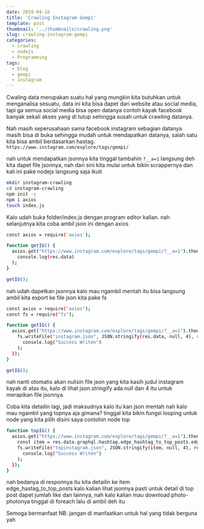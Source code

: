```yaml
---
date: 2019-04-16
title: 'Crawling Instagram Gempi'
template: post
thumbnail: '../thumbnails/crawling.png'
slug: crawling-instagram-gempi
categories:
  - crawling
  - nodejs
  - Programming
tags:
  - blog
  - gempi
  - instagram
---
```


Cwaling data merupakan suatu hal yang mungkin kita butuhkan untuk menganalisa sesuatu, data ini kita bisa dapet dari website atau social media, tapi ga semua social media bisa open datanya contoh kayak facebook banyak sekali akses yang di tutup sehingga susah untuk crawling datanya.

Nah masih seperusahaan sama facebook instagram sebagian datanya masih bisa di buka sehingga mudah untuk mendapatkan datanya, salah satu kita bisa ambil berdasarkan hastag. `https://www.instagram.com/explore/tags/gempi/`

nah untuk mendapatkan jsonnya kita tinggal tambahin `?__a=1` langsung deh kita dapet file jsonnya, nah dari sini kita mulai untuk bikin scrappernya dan kali ini pake nodejs langsung saja ikuti

```bash
mkdir instagram-crawling
cd instagram-crawling
npm init -y
npm i axios
touch index.js
```

Kalo udah buka folder/index.js dengan program editor kalian. nah selanjutnya kita coba ambil json ini dengan axios

```bash
const axios = require('axios');

function getIG() {
  axios.get("https://www.instagram.com/explore/tags/gempi/?__a=1").then(res =>
    console.log(res.data)
  );
}

getIG();
```

nah udah dapetkan jsonnya kalo mau ngambil mentah itu bisa langsung ambil kita export ke file json kita pake fs
```bash
const axios = require("axios");
const fs = require("fs");

function getIG() {
  axios.get("https://www.instagram.com/explore/tags/gempi/?__a=1").then(res => {
    fs.writeFile("instagram.json", JSON.stringify(res.data, null, 4), res =>
      console.log("Success Writen")
    );
  });
}

getIG();
```
nah nanti otomatis akan nulisin file json yang kita kasih judul instagram kayak di atas itu, kalo di lihat json.stringify ada null dan 4 itu untuk merapikan file jsonnya.

Coba kita detailin lagi, jadi maksudnya kalo itu kan json mentah nah kalo mau ngambil yang topnya aja gimana? tinggal kita bikin fungsi looping untuk node yang kita pilih disini saya contohin node top

```bash
function topIG() {
  axios.get("https://www.instagram.com/explore/tags/gempi/?__a=1").then(res => {
    const item = res.data.graphql.hashtag.edge_hashtag_to_top_posts.edges;
    fs.writeFile("topinstagram.json", JSON.stringify(item, null, 4), res =>
      console.log("Success Writen")
    );
  });
}
```
nah bedanya di responnya itu kita detailin ke item edge_hastag_to_top_posts kalo kalian lihat jsonnya pasti untuk detail di top post dapet jumlah like dan lainnya, nah kalo kalian mau download photo-photonya tinggal di foreach lalu di ambil deh itu

Semoga bermanfaat
NB. jangan di manfaatkan untuk hal yang tidak berguna yah

